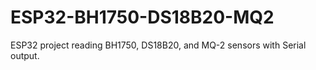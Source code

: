 # ESP32-BH1750-DS18B20-MQ2
ESP32 project reading BH1750, DS18B20, and MQ-2 sensors with Serial output.
